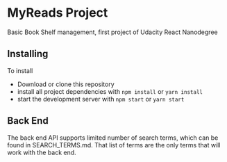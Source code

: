 # MyReads Project

Basic Book Shelf management, first project of Udacity React Nanodegree

## Installing

To install

* Download or clone this repository
* install all project dependencies with `npm install` or `yarn install`
* start the development server with `npm start` or `yarn start`

## Back End 

The back end API supports limited number of search terms, which can be found in SEARCH_TERMS.md. That list of terms are the only terms that will work with the back end.
